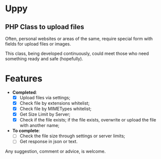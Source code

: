 Uppy
====

PHP Class to upload files
-------------------------

Often, personal websites or areas of the same, require special form with fields for upload files or images.

This class, being developed continuously, could meet those who need something ready and safe (hopefully).

Features
===============

-	**Completed**:
	- [x] Upload files via settings;
	- [x] Check file by extensions whitelist;
	- [x] Check file by MIMETypes whitelist;
	- [x] Get Size Limit by Server;
	- [x] Check if the file exists; if the file exists, overwrite or upload the file with another name;

- **To complete**:
	- [ ] Check the file size through settings or server limits;
	- [ ] Get response in json or text.

Any suggestion, comment or advice, is welcome.